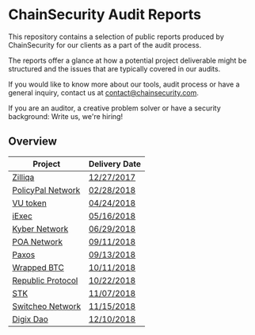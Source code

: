 # ChainSecurity Audit Reports

This repository contains a selection of public reports produced by ChainSecurity for our clients as a part of the audit process. 

The reports offer a glance at how a potential project deliverable might be structured and the issues that are typically covered in our audits.

If you would like to know more about our tools, audit process or have a general inquiry, contact us at contact@chainsecurity.com.

If you are an auditor, a creative problem solver or have a security background: Write us, we're hiring!


## Overview

| Project                                             | Delivery Date                                                                                             | 
| ----------------------------------------------------|-----------------------------------------------------------------------------------------------------------| 
| [Zilliqa](https://zilliqa.com)                      | [12/27/2017](https://github.com/ChainSecurity/audits/blob/master/ChainSecurity_Zilliqa.pdf)               |
| [PolicyPal Network](https://www.policypal.network/) | [02/28/2018](https://github.com/ChainSecurity/audits/blob/master/ChainSecurity_PolicyPal.pdf)             |
| [VU token](https://www.vutoken.io/)                 | [04/24/2018](https://github.com/ChainSecurity/audits/blob/master/ChainSecurity_Vutoken.pdf)               | 
| [iExec](https://iex.ec/)                            | [05/16/2018](https://github.com/ChainSecurity/audits/blob/master/ChainSecurity_iExec.pdf)                 |
| [Kyber Network](https://kyber.network/)             | [06/29/2018](https://github.com/ChainSecurity/audits/blob/master/ChainSecurity_KyberNetwork.pdf)          |
| [POA Network](https://poa.net/)                     | [09/11/2018](https://github.com/ChainSecurity/audits/blob/master/ChainSecurity_PoA.pdf)                   |
| [Paxos](https://www.paxos.com)                      | [09/13/2018](https://github.com/ChainSecurity/audits/blob/master/ChainSecurity_Paxos.pdf)                 |
| [Wrapped BTC](https://www.wbtc.network/)            | [10/11/2018](https://github.com/ChainSecurity/audits/blob/master/ChainSecurity_WBTC.pdf)                  |
| [Republic Protocol](https://republicprotocol.com/)  | [10/22/2018](https://github.com/ChainSecurity/audits/blob/master/ChainSecurity_Republic.pdf)              |
| [STK](https://stktoken.com/)                        | [11/07/2018](https://github.com/ChainSecurity/audits/blob/master/ChainSecurity_STK.pdf)                   |
| [Switcheo Network](https://switcheo.network/)       | [11/15/2018](https://github.com/ChainSecurity/audits/blob/master/ChainSecurity_Switcheo.pdf)              |
| [Digix Dao](https://digix.global/dgd)               | [12/10/2018](https://github.com/ChainSecurity/audits/blob/master/ChainSecurity_Digix.pdf)                 |